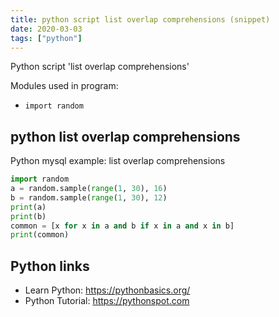 ```yaml
---
title: python script list overlap comprehensions (snippet)
date: 2020-03-03
tags: ["python"]
---
```

Python script 'list overlap comprehensions'


Modules used in program: 
* `import random`

## python list overlap comprehensions

Python mysql example: list overlap comprehensions

```python
import random
a = random.sample(range(1, 30), 16)
b = random.sample(range(1, 30), 12)
print(a)
print(b)
common = [x for x in a and b if x in a and x in b]
print(common)

```

## Python links

- Learn Python: https://pythonbasics.org/
- Python Tutorial: https://pythonspot.com

